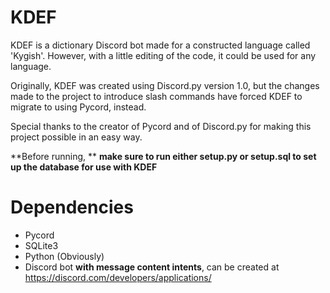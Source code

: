 # KDEF
KDEF is a dictionary Discord bot made for a constructed language called 'Kygish'. However, with a little editing of the code, it could be used for any language.

Originally, KDEF was created using Discord.py version 1.0, but the changes made to the project to introduce slash commands have forced KDEF to migrate to using Pycord, instead.

Special thanks to the creator of Pycord and of Discord.py for making this project possible in an easy way.

**Before running, **
**make sure to run either setup.py or setup.sql to set up the database for use with KDEF**

# Dependencies
  - Pycord
  - SQLite3
  - Python (Obviously)
  - Discord bot **with message content intents**, can be created at https://discord.com/developers/applications/
